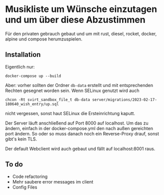 # Musikliste um Wünsche einzutagen und um über diese Abzustimmen
Für den privaten gebrauch gebaut und um mit rust, diesel, rocket, docker, alpine und compose herumzuspielen.

## Installation
Eigentlich nur:

```docker-compose up --build```

Aber: vorher sollten der Ordner `db-data` erstellt und mit entsprechenden Rechten gesegnet worden sein. Wenn SELinux genutzt wird auch 

```chcon -Rt svirt_sandbox_file_t db-data server/migrations/2023-02-17-180640_wish_entry/up.sql```

nicht vergessen, sonst haut SELinux die Ersteinrichtung kaputt.

Der Server läuft anschließend auf Port 8000 auf localhost. Um das zu ändern, einfach in der docker-compose.yml den nach außen gereichten port ändern. So oder so muss danach noch ein Reverse-Proxy drauf, sonst gibt's kein TLS.

Der default Webclient wird auch gebaut und fällt auf localhost:8001 raus.

## To do
- Code refactoring
- Mehr saubere error messages im client
- Config Files

